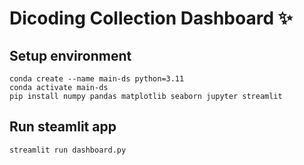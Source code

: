 # Dicoding Collection Dashboard ✨

## Setup environment
```
conda create --name main-ds python=3.11
conda activate main-ds
pip install numpy pandas matplotlib seaborn jupyter streamlit 
```

## Run steamlit app
```
streamlit run dashboard.py
```
